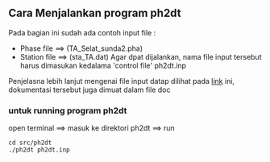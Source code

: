 ## Cara Menjalankan program ph2dt
Pada bagian ini sudah ada contoh input file :
- Phase file ==> (TA_Selat_sunda2.pha)
- Station file ==> (sta_TA.dat)
 Agar dpat dijalankan, nama file input tersebut harus dimasukan kedalama 'control file' ph2dt.inp
 
 Penjelasna lebih lanjut mengenai file input datap dilihat pada [link](https://www.ldeo.columbia.edu/~felixw/papers/Waldhauser_OFR2001.pdf) ini, 
 dokumentasi tersebut juga dimuat dalam file doc
 
 ### untuk running program ph2dt
 open terminal ==> masuk ke direktori ph2dt ==> run
```
cd src/ph2dt
./ph2dt ph2dt.inp

```

